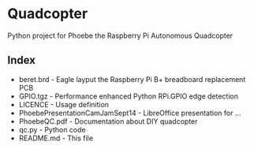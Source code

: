 Quadcopter
==========

Python project for Phoebe the Raspberry Pi Autonomous Quadcopter

Index
-----
<ul>
<li>beret.brd    - Eagle layput the Raspberry Pi B+ breadboard replacement PCB
<li>GPIO.tgz     - Performance enhanced Python RPi.GPIO edge detection
<li>LICENCE      - Usage definition
<li>PhoebePresentationCamJamSept14 - LibreOffice presentation for ...
<li>PhoebeQC.pdf - Documentation about DIY quadcopter
<li>qc.py        - Python code
<li>README.md    - This file
</ul>
